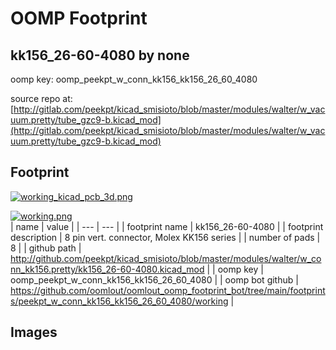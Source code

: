 # OOMP Footprint  
## kk156_26-60-4080  by none  
  
oomp key: oomp_peekpt_w_conn_kk156_kk156_26_60_4080  
  
source repo at: [http://gitlab.com/peekpt/kicad_smisioto/blob/master/modules/walter/w_vacuum.pretty/tube_gzc9-b.kicad_mod](http://gitlab.com/peekpt/kicad_smisioto/blob/master/modules/walter/w_vacuum.pretty/tube_gzc9-b.kicad_mod)  
## Footprint  
  
[![working_kicad_pcb_3d.png](working_kicad_pcb_3d_600.png)](working_kicad_pcb_3d.png)  
  
[![working.png](working_600.png)](working.png)  
| name | value | 
| --- | --- | 
| footprint name | kk156_26-60-4080 | 
| footprint description | 8 pin vert. connector, Molex KK156 series | 
| number of pads | 8 | 
| github path | http://github.com/peekpt/kicad_smisioto/blob/master/modules/walter/w_conn_kk156.pretty/kk156_26-60-4080.kicad_mod | 
| oomp key | oomp_peekpt_w_conn_kk156_kk156_26_60_4080 | 
| oomp bot github | https://github.com/oomlout/oomlout_oomp_footprint_bot/tree/main/footprints/peekpt_w_conn_kk156_kk156_26_60_4080/working | 
## Images  
